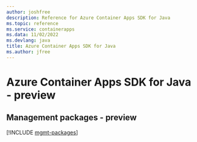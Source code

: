```yaml
---
author: joshfree
description: Reference for Azure Container Apps SDK for Java
ms.topic: reference
ms.service: containerapps
ms.data: 11/02/2022
ms.devlang: java
title: Azure Container Apps SDK for Java
ms.author: jfree
---
```

# Azure Container Apps SDK for Java - preview

## Management packages - preview
[!INCLUDE [mgmt-packages](container-apps-mgmt-index.md)]